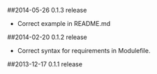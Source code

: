 ##2014-05-26  0.1.3 release
- Correct example in README.md

##2014-02-20  0.1.2 release
- Correct syntax for requirements in Modulefile.

##2013-12-17  0.1.1 release

